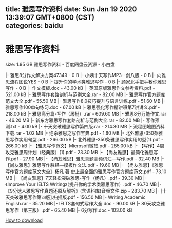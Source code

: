 
title: 雅思写作资料
date: Sun Jan 19 2020 13:39:07 GMT+0800 (CST)    
categories: baidu
---

# 雅思写作资料
size: 1.95 GB
 雅思写作资料 - 百度网盘云资源 - 小白盘
 
|- 雅思8分作文解决方案47349 - 0 B
|- 小姨十天写作MP3--剑八版 - 0 B
|- 向雅思流程图说YES - 0 B
|- 提升你的学术类雅思写作 - 0 B
|- 顾家北手把手教你雅思写作 - 0 B
|- 作文模板.doc - 43.00 kB
|- 英国原版雅思作文参考资料.pdf - 521.00 kB
|- 雅思写作套路剖析与范例大全.rar - 82.00 MB
|- 雅思写作官方题库范文大全.pdf - 55.50 MB
|- 雅思写作8.0技巧提升与语言训练.pdf - 51.60 MB
|- 雅思写作100单句练习.doc - 67.00 kB
|- 雅思强化写作精讲班第7讲讲义.pdf - 218.00 kB
|- 雅思高分篇-写作（房挺）.rar - 609.60 MB
|- 雅思8分万能作文.rar - 46.20 MB
|- 新东方雅思写作套路剖析与范例大全.rar - 82.00 MB
|- 写作预测.txt - 4.00 kB
|- 十天突破雅思写作第四版.rar - 214.30 MB
|- 流程图地图资料下载.rar - 1.02 MB
|- 绝杀雅思之写作宝典.pdf - 1.60 MB
|- 北外雅思-350条雅思写作实用句型.pdf - 266.00 kB
|- 北外雅思-350条雅思写作实用句型(1).pdf - 266.00 kB
|- 【雅思写作范文】Microsoft微软.pdf - 285.00 kB
|- 【写作】4周攻克雅思周计划（经典版）(1).pdf - 23.30 MB
|- 【尚友雅思】最简化雅思写作.pdf - 27.90 MB
|- 【尚友雅思】雅思真题高频词汇—写作.pdf - 32.40 MB
|- 【尚友雅思】雅思写作胜经—模板作文法.pdf - 19.60 MB
|- 【尚友雅思】《雅思写作官方题库范文大全》杨凡 著  史上最全面的雅思写作官方题库范文.pdf - 73.10 MB
|- 【尚友雅思】7天轻松突破雅思-写作（杨凡）.pdf - 39.30 MB
|- 《Improve Your IELTS Writing》（提升你的学术类雅思写作）.pdf - 46.70 MB
|- 《9分达人雅思写作真题还原及解析》(含语料库)音频文件.zip - 283.70 MB
|- [十天突破雅思写作第四版].扫描版.pdf - 156.50 MB
|- Writing Academic English.rar - 35.20 MB
|- IELTS套句式写作大全.doc - 90.00 kB
|- 80天攻克雅思写作（第三版）.pdf - 65.40 MB
|- 6分写作.doc - 103.00 kB

[How to download](https://bpcam.bemobtrk.com/go/2ceec3aa-1ca2-46d6-b9ff-aaa5c184517c?jno=1553)